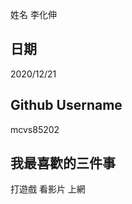 姓名
李化伸


日期
----
2020/12/21

Github Username
---------------
mcvs85202

我最喜歡的三件事
---------------
打遊戲   看影片   上網
